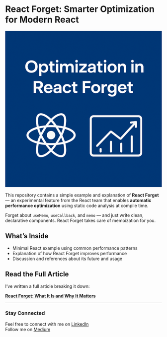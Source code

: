 # React Forget: Smarter Optimization for Modern React

<p align="center">
  <img src="https://github.com/frau-azadeh/react-forget/blob/main/react-forget.png" alt="React Forget" width="600"/>
</p>

This repository contains a simple example and explanation of **React Forget** — an experimental feature from the React team that enables **automatic performance optimization** using static code analysis at compile time.

Forget about `useMemo`, `useCallback`, and `memo` — and just write clean, declarative components. React Forget takes care of memoization for you.

## What’s Inside

- Minimal React example using common performance patterns
- Explanation of how React Forget improves performance
- Discussion and references about its future and usage

## Read the Full Article

I’ve written a full article breaking it down:

[**React Forget: What It Is and Why It Matters**](https://medium.com/@designweb.azadeh/what-is-react-forget-and-why-it-matters-7a9823e0877f)

---

### Stay Connected
Feel free to connect with me on [LinkedIn](https://www.linkedin.com/in/azadeh-sharifi-soltani)  
Follow me on [Medium](https://medium.com/@designweb.azadeh)


